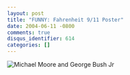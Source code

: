 ```yaml
---
layout: post
title: "FUNNY: Fahrenheit 9/11 Poster"
date: 2004-06-11 -0800
comments: true
disqus_identifier: 614
categories: []
---
```

![Michael Moore and George Bush Jr   ](/images/mooreAndBush.jpg)

